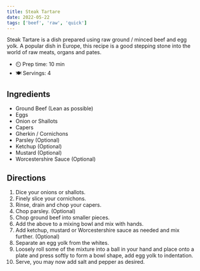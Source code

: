 ```yaml
---
title: Steak Tartare
date: 2022-05-22
tags: ['beef', 'raw', 'quick']
---
```


Steak Tartare is a dish prepared using raw ground / minced beef and egg yolk. A popular dish in Europe, this recipe is a good stepping stone into the world of raw meats, organs and pates.

- ⏲️ Prep time: 10 min
- 🍽️ Servings: 4

## Ingredients

- Ground Beef (Lean as possible)
- Eggs
- Onion or Shallots
- Capers
- Gherkin / Cornichons
- Parsley (Optional)
- Ketchup (Optional)
- Mustard (Optional)
- Worcestershire Sauce (Optional)

## Directions

1. Dice your onions or shallots.
2. Finely slice your cornichons.
3. Rinse, drain and chop your capers.
4. Chop parsley. (Optional)
5. Chop ground beef into smaller pieces.
6. Add the above to a mixing bowl and mix with hands.
7. Add ketchup, mustard or Worcestershire sauce as needed and mix further. (Optional)
8. Separate an egg yolk from the whites.
9.  Loosely roll some of the mixture into a ball in your hand and place onto a plate and press softly to form a bowl shape, add egg yolk to indentation.
10. Serve, you may now add salt and pepper as desired.
